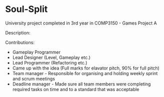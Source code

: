 # Soul-Split
University project completed in 3rd year in COMP3150 - Games Project A

Description:

Contributions:
-  Gameplay Programmer
-  Lead Designer (Level, Gameplay etc.)
-  Lead Programmer (Refactoring etc.)
-  Came up with the idea (Full marks for elavator pitch, 90% for full pitch)
-  Team manager - Responsible for organising and holding weekly sprint and scrum meetings
-  Deadline manager - Made sure all team members were completing required tasks on time and to a standard that was acceptable

